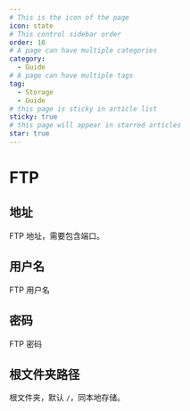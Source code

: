 ```yaml
---
# This is the icon of the page
icon: state
# This control sidebar order
order: 10
# A page can have multiple categories
category:
  - Guide
# A page can have multiple tags
tag:
  - Storage
  - Guide
# this page is sticky in article list
sticky: true
# this page will appear in starred articles
star: true
---
```


# FTP

## 地址

FTP 地址，需要包含端口。

## 用户名

FTP 用户名

## 密码

FTP 密码

## 根文件夹路径

根文件夹，默认 `/`，同本地存储。
